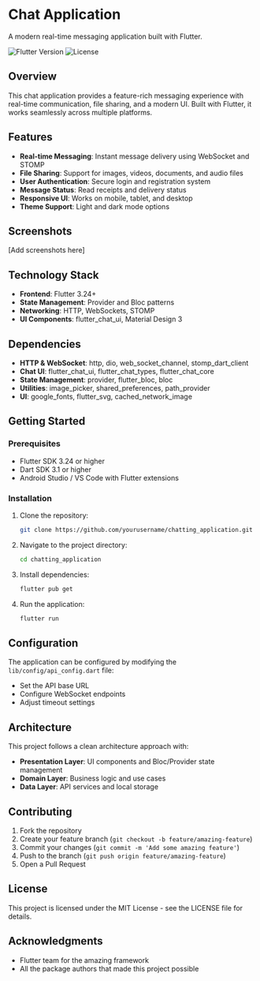 # Chat Application

A modern real-time messaging application built with Flutter.

![Flutter Version](https://img.shields.io/badge/Flutter-3.24-blue)
![License](https://img.shields.io/badge/License-MIT-green)

## Overview

This chat application provides a feature-rich messaging experience with real-time communication, file sharing, and a modern UI. Built with Flutter, it works seamlessly across multiple platforms.

## Features

- **Real-time Messaging**: Instant message delivery using WebSocket and STOMP
- **File Sharing**: Support for images, videos, documents, and audio files
- **User Authentication**: Secure login and registration system
- **Message Status**: Read receipts and delivery status
- **Responsive UI**: Works on mobile, tablet, and desktop
- **Theme Support**: Light and dark mode options

## Screenshots

[Add screenshots here]

## Technology Stack

- **Frontend**: Flutter 3.24+
- **State Management**: Provider and Bloc patterns
- **Networking**: HTTP, WebSockets, STOMP
- **UI Components**: flutter_chat_ui, Material Design 3

## Dependencies

- **HTTP & WebSocket**: http, dio, web_socket_channel, stomp_dart_client
- **Chat UI**: flutter_chat_ui, flutter_chat_types, flutter_chat_core
- **State Management**: provider, flutter_bloc, bloc
- **Utilities**: image_picker, shared_preferences, path_provider
- **UI**: google_fonts, flutter_svg, cached_network_image

## Getting Started

### Prerequisites

- Flutter SDK 3.24 or higher
- Dart SDK 3.1 or higher
- Android Studio / VS Code with Flutter extensions

### Installation

1. Clone the repository:
   ```bash
   git clone https://github.com/yourusername/chatting_application.git
   ```

2. Navigate to the project directory:
   ```bash
   cd chatting_application
   ```

3. Install dependencies:
   ```bash
   flutter pub get
   ```

4. Run the application:
   ```bash
   flutter run
   ```

## Configuration

The application can be configured by modifying the `lib/config/api_config.dart` file:

- Set the API base URL
- Configure WebSocket endpoints
- Adjust timeout settings

## Architecture

This project follows a clean architecture approach with:

- **Presentation Layer**: UI components and Bloc/Provider state management
- **Domain Layer**: Business logic and use cases
- **Data Layer**: API services and local storage

## Contributing

1. Fork the repository
2. Create your feature branch (`git checkout -b feature/amazing-feature`)
3. Commit your changes (`git commit -m 'Add some amazing feature'`)
4. Push to the branch (`git push origin feature/amazing-feature`)
5. Open a Pull Request

## License

This project is licensed under the MIT License - see the LICENSE file for details.

## Acknowledgments

- Flutter team for the amazing framework
- All the package authors that made this project possible
